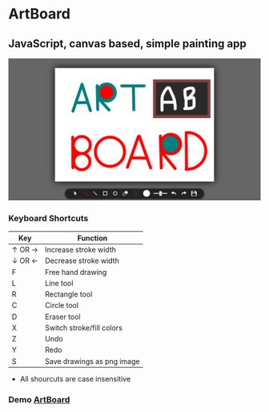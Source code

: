 # ArtBoard
## JavaScript, canvas based, simple painting app

![ArtBoard](https://github.com/EhabGamal/ArtBoard/blob/master/assets/images/artboard.png)

### Keyboard Shortcuts

| Key | Function |
| ------ | ------ |
| ↑ OR → | Increase stroke width |
| ↓ OR ← | Decrease stroke width |
| F | Free hand drawing |
| L | Line tool |
| R | Rectangle tool |
| C | Circle tool |
| D | Eraser tool |
| X | Switch stroke/fill colors |
| Z | Undo |
| Y | Redo |
| S | Save drawings as png image |

* All shourcuts are case insensitive

### Demo [ArtBoard](https://ehabgamal.github.io/ArtBoard/)
